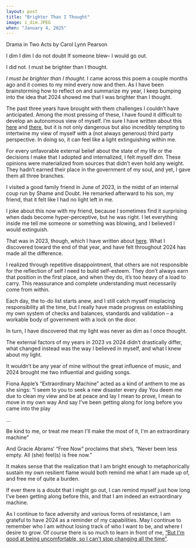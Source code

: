 ```yaml
---
layout: post
title: "Brighter Than I Thought"
image: i_dim.JPEG
when: "January 4, 2025"
---
```


Drama in Two Acts
by Carol Lynn Pearson

I dim
I dim
I do not doubt
If someone blew–
I would go out.

I did not.
I must be brighter than I thought.

*I must be brighter than I thought.* I came across this poem a couple months ago and it comes to my mind every now and then. As I have been brainstorming how to reflect on and summarize my year, I keep bumping into the idea that 2024 showed me that I was brighter than I thought. 

The past three years have brought with them challenges I couldn’t have anticipated. Among the most pressing of these, I have found it difficult to develop an autonomous view of myself. I’m sure I have written about this [here](https://madamesuperstar.com/spring-by-angel-olsen) and [there](https://madamesuperstar.com/the-laundry), but it is not only dangerous but also incredibly tempting to intertwine my view of myself with a (not always generous) third party perspective. In doing so, it can feel like a light extinguishing within me.

For every unfavorable external belief about the state of my life or the decisions I make that I adopted and internalized, I felt myself dim. These opinions were materialized from sources that didn’t even hold any weight. They hadn’t earned their place in the government of my soul, and yet, I gave them all three branches. 

I visited a good family friend in June of 2023, in the midst of an internal coup run by Shame and Doubt. He remarked afterward to his son, my friend, that it felt like I had no light left in me. 

I joke about this now with my friend, because I sometimes find it surprising when dads become hyper-perceptive, but he was right. I let everything inside me tell me someone or something was blowing, and I believed I would extinguish.

That was in 2023, though, which I have written about [here](https://madamesuperstar.com/earth-rotating). What I discovered toward the end of that year, and have felt throughout 2024 has made all the difference.

I realized through repetitive disappointment, that others are not responsible for the reflection of self I need to build self-esteem. They don’t always earn that position in the first place, and when they do, it’s too heavy of a load to carry. This reassurance and complete understanding must necessarily come from within.

Each day, the to-do list starts anew, and I still catch myself misplacing responsibility all the time, but I really have made progress on establishing my own system of checks and balances, standards and validation – a workable body of government with a lock on the door.

In turn, I have discovered that my light was never as dim as I once thought. 

The external factors of my years in 2023 vs 2024 didn’t drastically differ, what changed instead was the way I believed in myself, and what I knew about my light.

It wouldn’t be any year of mine without the great influence of music, and  2024 brought me two influential and guiding songs.

Fiona Apple’s “Extraordinary Machine” acted as a kind of anthem to me as she sings:
“I seem to you to seek a new disaster every day
You deem me due to clean my view and be at peace and lay
I mean to prove, I mean to move in my own way
And say I've been getting along for long before you came into the play

…

Be kind to me, or treat me mean
I'll make the most of it, I'm an extraordinary machine”

And Gracie Abrams’ “Free Now” proclaims that she’s, 
“Never been less empty.
All (she) feel(s) is free now.”

It makes sense that the realization that I am bright enough to metaphorically sustain my own resilient flame would both remind me what I am made up of, and free me of quite a burden. 

If ever there is a doubt that I might go out, I can remind myself just how long I’ve been getting along before this, and that I am indeed an extraordinary machine. 

As I continue to face adversity and various forms of resistance, I am grateful to have 2024 as a reminder of my capabilities. May I continue to remember who I am without losing track of who I want to be, and where I desire to grow. Of course there is so much to learn in front of me, [“But I'm good at being uncomfortable, so I can't stop changing all the time”](https://open.spotify.com/track/5h9Iek7Hp9wayRt7fBp7Ab?si=54b25f5a06194878).
